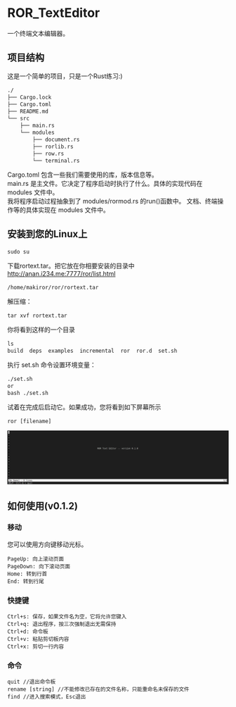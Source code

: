 # ROR_TextEditor
一个终端文本编辑器。


## 项目结构
这是一个简单的项目，只是一个Rust练习:)
```
./
├── Cargo.lock
├── Cargo.toml
├── README.md
└── src
    ├── main.rs
    └── modules
        ├── document.rs
        ├── rorlib.rs
        ├── row.rs
        └── terminal.rs
```
Cargo.toml 包含一些我们需要使用的库，版本信息等。    
main.rs 是主文件。它决定了程序启动时执行了什么。具体的实现代码在 modules 文件中。    
我将程序启动过程抽象到了 modules/rormod.rs 的run()函数中。 文档、终端操作等的具体实现在 modules 文件中。

## 安装到您的Linux上
```
sudo su
```
下载rortext.tar。把它放在你相要安装的目录中
http://anan.i234.me:7777/ror/list.html
```
/home/makiror/ror/rortext.tar
```
解压缩：
```
tar xvf rortext.tar
```
你将看到这样的一个目录
```
ls
build  deps  examples  incremental  ror  ror.d  set.sh
```
执行 set.sh 命令设置环境变量：
```
./set.sh
or
bash ./set.sh
```
试着在完成后启动它。如果成功，您将看到如下屏幕所示
```
ror [filename]
```
![](images/001.png)

## 如何使用(v0.1.2)

### 移动
您可以使用方向键移动光标。
```
PageUp: 向上滚动页面
PageDown: 向下滚动页面
Home: 转到行首
End: 转到行尾
```

### 快捷键
```
Ctrl+s: 保存，如果文件名为空，它将允许您键入
Ctrl+q: 退出程序，按三次强制退出无需保持
Ctrl+d: 命令板
Ctrl+v: 粘贴剪切板内容
Ctrl+x: 剪切一行内容
```

### 命令
```
quit //退出命令板
rename [string] //不能修改已存在的文件名称，只能重命名未保存的文件
find //进入搜索模式，Esc退出
```